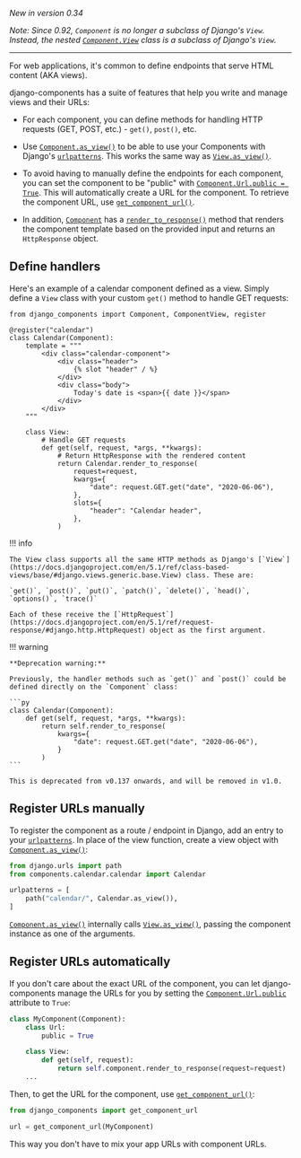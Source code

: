 _New in version 0.34_

_Note: Since 0.92, `Component` is no longer a subclass of Django's `View`. Instead, the nested
[`Component.View`](../../../reference/api#django_components.Component.View) class is a subclass of Django's `View`._

---

For web applications, it's common to define endpoints that serve HTML content (AKA views).

django-components has a suite of features that help you write and manage views and their URLs:

- For each component, you can define methods for handling HTTP requests (GET, POST, etc.) - `get()`, `post()`, etc.
  
- Use [`Component.as_view()`](../../../reference/api#django_components.Component.as_view) to be able to use your Components  with Django's [`urlpatterns`](https://docs.djangoproject.com/en/5.1/topics/http/urls/). This works the same way as [`View.as_view()`](https://docs.djangoproject.com/en/5.1/ref/class-based-views/base/#django.views.generic.base.View.as_view).

- To avoid having to manually define the endpoints for each component, you can set the component to be "public" with [`Component.Url.public = True`](../../../reference/api#django_components.ComponentUrl.public). This will automatically create a URL for the component. To retrieve the component URL, use [`get_component_url()`](../../../reference/api#django_components.get_component_url).

- In addition, [`Component`](../../../reference/api#django_components.Component) has a [`render_to_response()`](../../../reference/api#django_components.Component.render_to_response) method that renders the component template based on the provided input and returns an `HttpResponse` object.

## Define handlers

Here's an example of a calendar component defined as a view. Simply define a `View` class with your custom `get()` method to handle GET requests:

```djc_py title="[project root]/components/calendar.py"
from django_components import Component, ComponentView, register

@register("calendar")
class Calendar(Component):
    template = """
        <div class="calendar-component">
            <div class="header">
                {% slot "header" / %}
            </div>
            <div class="body">
                Today's date is <span>{{ date }}</span>
            </div>
        </div>
    """

    class View:
        # Handle GET requests
        def get(self, request, *args, **kwargs):
            # Return HttpResponse with the rendered content
            return Calendar.render_to_response(
                request=request,
                kwargs={
                    "date": request.GET.get("date", "2020-06-06"),
                },
                slots={
                    "header": "Calendar header",
                },
            )
```

!!! info

    The View class supports all the same HTTP methods as Django's [`View`](https://docs.djangoproject.com/en/5.1/ref/class-based-views/base/#django.views.generic.base.View) class. These are:

    `get()`, `post()`, `put()`, `patch()`, `delete()`, `head()`, `options()`, `trace()`

    Each of these receive the [`HttpRequest`](https://docs.djangoproject.com/en/5.1/ref/request-response/#django.http.HttpRequest) object as the first argument.


<!-- TODO_V1 REMOVE -->

!!! warning

    **Deprecation warning:**

    Previously, the handler methods such as `get()` and `post()` could be defined directly on the `Component` class:

    ```py
    class Calendar(Component):
        def get(self, request, *args, **kwargs):
            return self.render_to_response(
                kwargs={
                    "date": request.GET.get("date", "2020-06-06"),
                }
            )
    ```

    This is deprecated from v0.137 onwards, and will be removed in v1.0.

## Register URLs manually

To register the component as a route / endpoint in Django, add an entry to your
[`urlpatterns`](https://docs.djangoproject.com/en/5.1/topics/http/urls/).
In place of the view function, create a view object with [`Component.as_view()`](../../../reference/api#django_components.Component.as_view):

```python title="[project root]/urls.py"
from django.urls import path
from components.calendar.calendar import Calendar

urlpatterns = [
    path("calendar/", Calendar.as_view()),
]
```

[`Component.as_view()`](../../../reference/api#django_components.Component.as_view)
internally calls [`View.as_view()`](https://docs.djangoproject.com/en/5.1/ref/class-based-views/base/#django.views.generic.base.View.as_view), passing the component
instance as one of the arguments.

## Register URLs automatically

If you don't care about the exact URL of the component, you can let django-components manage the URLs for you by setting the [`Component.Url.public`](../../../reference/api#django_components.ComponentUrl.public) attribute to `True`:

```py
class MyComponent(Component):
    class Url:
        public = True

    class View:
        def get(self, request):
            return self.component.render_to_response(request=request)
    ...
```

Then, to get the URL for the component, use [`get_component_url()`](../../../reference/api#django_components.get_component_url):

```py
from django_components import get_component_url

url = get_component_url(MyComponent)
```

This way you don't have to mix your app URLs with component URLs.
